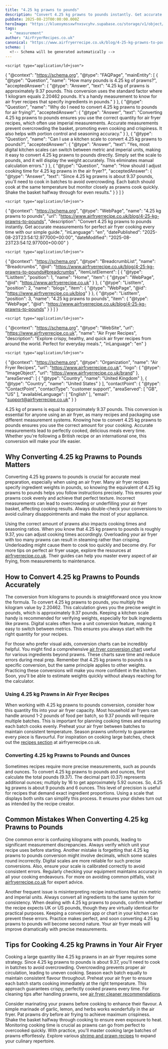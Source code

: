 ```yaml
---
title: "4.25 kg prawns to pounds"
description: "Convert 4.25 kg prawns to pounds instantly. Get accurate measurements for perfect air fryer cooking every time with our simple guide."
pubDate: 2025-08-23T00:00:00.000Z
heroImage: "https://klueoymssxwfnxsvcyhv.supabase.co/storage/v1/object/public/Shmucket/4-25-kg-prawns-to-pounds.webp"
tags:
  - "measurement"
author: "AirFryerRecipes.co.uk"
canonical: "https://www.airfryerrecipe.co.uk/blog/4-25-kg-prawns-to-pounds"
schema: |
  <!-- Schema will be generated automatically -->
---
```

<script type="application/ld+json">
{
    "@context": "https://schema.org",
    "@type": "BlogPosting",
    "url": "https://www.airfryerrecipe.co.uk/blog/4-25-kg-prawns-to-pounds",
    "mainEntityOfPage": {
        "@type": "WebPage",
        "@id": "https://www.airfryerrecipe.co.uk/blog/4-25-kg-prawns-to-pounds"
    },
    "headline": "Easy 4.25 kg Prawns to Pounds Conversion Guide",
    "description": "Convert 4.25 kg prawns to pounds instantly. Get accurate measurements for perfect air fryer cooking every time with our simple guide.",
    "author": {
        "@type": "Person",
        "name": "AirFryerRecipes.co.uk",
        "url": "https://www.airfryerrecipe.co.uk/about",
        "image": {
            "@type": "ImageObject",
            "url": "https://klueoymssxwfnxsvcyhv.supabase.co/storage/v1/object/public/Shmucket/Me.jpg"
        }
    },
    "publisher": {
        "@type": "Organization",
        "name": "Air Fryer Recipe",
        "logo": {
            "@type": "ImageObject",
            "url": "https://cdn.prod.website-files.com/68224a465dfe9a7ab4f57570/6844191451a8b2f1e37e63cc_Untitled%20design%20-%202025-06-05T205644.948%20(1).png"
        }
    },
    "datePublished": "2025-08-23T23:54:12.977Z",
    "dateModified": "2025-08-23T23:54:12.977Z",
    "image": {
        "@type": "ImageObject",
        "url": "https://klueoymssxwfnxsvcyhv.supabase.co/storage/v1/object/public/Shmucket/4-25-kg-prawns-to-pounds.webp"
    },
    "about": {
        "@type": "Thing",
        "name": "Measurement"
    },
    "articleSection": "Measurement",
    "inLanguage": "en-GB"
}
</script>

    <script type="application/ld+json">
{
    "@context": "https://schema.org",
    "@type": "FAQPage",
    "mainEntity": [
        {
            "@type": "Question",
            "name": "How many pounds is 4.25 kg of prawns?",
            "acceptedAnswer": {
                "@type": "Answer",
                "text": "4.25 kg of prawns is approximately 9.37 pounds. This conversion uses the standard factor where 1 kilogram equals 2.20462 pounds. It's a handy measurement to know for air fryer recipes that specify ingredients in pounds."
            }
        },
        {
            "@type": "Question",
            "name": "Why do I need to convert 4.25 kg prawns to pounds for air frying?",
            "acceptedAnswer": {
                "@type": "Answer",
                "text": "Converting 4.25 kg prawns to pounds ensures you use the correct quantity for air fryer recipes, which often use imperial measurements. Accurate measurements prevent overcrowding the basket, promoting even cooking and crispiness. It also helps with portion control and seasoning accuracy."
            }
        },
        {
            "@type": "Question",
            "name": "Can I use a kitchen scale to convert 4.25 kg prawns to pounds?",
            "acceptedAnswer": {
                "@type": "Answer",
                "text": "Yes, most digital kitchen scales can switch between metric and imperial units, making it easy to convert 4.25 kg prawns to pounds directly. Simply set the scale to pounds, and it will display the weight accurately. This eliminates manual calculation errors."
            }
        },
        {
            "@type": "Question",
            "name": "How should I adjust cooking time for 4.25 kg prawns in the air fryer?",
            "acceptedAnswer": {
                "@type": "Answer",
                "text": "Since 4.25 kg prawns is about 9.37 pounds, you'll need to cook in batches to avoid overcrowding. Each batch should cook at the same temperature but monitor closely as prawns cook quickly. Shake the basket halfway through for even results."
            }
        }
    ]
}
</script>

    <script type="application/ld+json">
{
    "@context": "https://schema.org",
    "@type": "WebPage",
    "name": "4.25 kg prawns to pounds",
    "url": "https://www.airfryerrecipe.co.uk/blog/4-25-kg-prawns-to-pounds",
    "description": "Convert 4.25 kg prawns to pounds instantly. Get accurate measurements for perfect air fryer cooking every time with our simple guide.",
    "inLanguage": "en",
    "datePublished": "2025-08-23T23:54:12.977000+00:00",
    "dateModified": "2025-08-23T23:54:12.977000+00:00"
}
</script>

    <script type="application/ld+json">
{
    "@context": "https://schema.org",
    "@type": "BreadcrumbList",
    "name": "Breadcrumbs",
    "@id": "https://www.airfryerrecipe.co.uk/blog/4-25-kg-prawns-to-pounds#breadcrumbs",
    "itemListElement": [
        {
            "@type": "ListItem",
            "position": 1,
            "name": "Home",
            "item": {
                "@type": "WebPage",
                "@id": "https://www.airfryerrecipe.co.uk"
            }
        },
        {
            "@type": "ListItem",
            "position": 2,
            "name": "blogs",
            "item": {
                "@type": "WebPage",
                "@id": "https://www.airfryerrecipe.co.uk/blog"
            }
        },
        {
            "@type": "ListItem",
            "position": 3,
            "name": "4.25 kg prawns to pounds",
            "item": {
                "@type": "WebPage",
                "@id": "https://www.airfryerrecipe.co.uk/blog/4-25-kg-prawns-to-pounds"
            }
        }
    ]
}
</script>

    <script type="application/ld+json">
{
    "@context": "https://schema.org",
    "@type": "WebSite",
    "url": "https://www.airfryerrecipe.co.uk",
    "name": "Air Fryer Recipes",
    "description": "Explore crispy, healthy, and quick air fryer recipes from around the world. Perfect for everyday meals.",
    "inLanguage": "en"
}
</script>

    <script type="application/ld+json">
{
    "@context": "https://schema.org",
    "@type": "Organization",
    "name": "Air Fryer Recipes",
    "url": "https://www.airfryerrecipe.co.uk",
    "logo": {
        "@type": "ImageObject",
        "url": "https://www.airfryerrecipe.co.uk/brand"
    },
    "areaServed": [
        {
            "@type": "Country",
            "name": "United Kingdom"
        },
        {
            "@type": "Country",
            "name": "United States"
        }
    ],
    "contactPoint": {
        "@type": "ContactPoint",
        "contactType": "customer support",
        "areaServed": [
            "GB",
            "US"
        ],
        "availableLanguage": [
            "English"
        ],
        "email": "support@airfryerrecipe.co.uk"
    }
}
</script>

<p>4.25 kg of prawns is equal to approximately 9.37 pounds. This conversion is essential for anyone using an air fryer, as many recipes and packaging use different measurement systems. Knowing how to convert 4.25 kg prawns to pounds ensures you use the correct amount for your cooking. Accurate measurements lead to perfectly cooked, delicious meals every time. Whether you're following a British recipe or an international one, this conversion will make your life easier.</p>

<h2>Why Converting 4.25 kg Prawns to Pounds Matters</h2>
<p>Converting 4.25 kg prawns to pounds is crucial for accurate meal preparation, especially when using an air fryer. Many air fryer recipes specify ingredient weights in pounds, so knowing the equivalent of 4.25 kg prawns to pounds helps you follow instructions precisely. This ensures your prawns cook evenly and achieve that perfect texture. Incorrect measurements can lead to overcrowding or underfilling your air fryer basket, affecting cooking results. Always double-check your conversions to avoid culinary disappointments and make the most of your appliance.</p>

<p>Using the correct amount of prawns also impacts cooking times and seasoning ratios. When you know that 4.25 kg prawns to pounds is roughly 9.37, you can adjust cooking times accordingly. Overloading your air fryer with too many prawns can result in steaming rather than crisping. Underloading might cause them to cook too quickly and become dry. For more tips on perfect air fryer usage, explore the resources at <a href="https://www.airfryerrecipe.co.uk">airfryerrecipe.co.uk</a>. Their guides can help you master every aspect of air frying, from measurements to maintenance.</p>

<h2>How to Convert 4.25 kg Prawns to Pounds Accurately</h2>
<p>The conversion from kilograms to pounds is straightforward once you know the formula. To convert 4.25 kg prawns to pounds, you multiply the kilogram value by 2.20462. This calculation gives you the precise weight in pounds, which is approximately 9.37 pounds. Keeping a kitchen scale handy is recommended for verifying weights, especially for bulk ingredients like prawns. Digital scales often have a unit conversion feature, making it easy to switch between metrics. This ensures you always start with the right quantity for your recipes.</p>

<p>For those who prefer visual aids, conversion charts can be incredibly helpful. You might find a comprehensive <a href="https://www.airfryerrecipe.co.uk/air-fryer-conversion-chart">air fryer conversion chart</a> useful for various ingredients beyond prawns. These charts save time and reduce errors during meal prep. Remember that 4.25 kg prawns to pounds is a specific conversion, but the same principle applies to other weights. Practicing these conversions will make you more confident in the kitchen. Soon, you'll be able to estimate weights quickly without always reaching for the calculator.</p>

<h3>Using 4.25 kg Prawns in Air Fryer Recipes</h3>
<p>When working with 4.25 kg prawns to pounds conversion, consider how this quantity fits into your air fryer capacity. Most household air fryers can handle around 1-2 pounds of food per batch, so 9.37 pounds will require multiple batches. This is important for planning cooking times and ensuring each batch cooks evenly. Preheat your air fryer between batches to maintain consistent temperature. Season prawns uniformly to guarantee every piece is flavourful. For inspiration on cooking large batches, check out the <a href="https://www.airfryerrecipe.co.uk/recipes">recipes section</a> at airfryerrecipe.co.uk.</p>

<h3>Converting 4.25 kg Prawns to Pounds and Ounces</h3>
<p>Sometimes recipes require more precise measurements, such as pounds and ounces. To convert 4.25 kg prawns to pounds and ounces, first calculate the total pounds (9.37). The decimal part (0.37) represents additional ounces; multiply by 16 to get approximately 5.92 ounces. So, 4.25 kg prawns is about 9 pounds and 6 ounces. This level of precision is useful for recipes that demand exact ingredient proportions. Using a scale that displays both units can simplify this process. It ensures your dishes turn out as intended by the recipe creator.</p>

<h2>Common Mistakes When Converting 4.25 kg Prawns to Pounds</h2>
<p>One common error is confusing kilograms with pounds, leading to significant measurement discrepancies. Always verify which unit your recipe uses before starting. Another mistake is forgetting that 4.25 kg prawns to pounds conversion might involve decimals, which some scales round incorrectly. Digital scales are more reliable for such precise conversions. Also, ensure your scale is calibrated correctly to avoid consistent errors. Regularly checking your equipment maintains accuracy in all your cooking endeavours. For more on avoiding common pitfalls, visit <a href="https://www.airfryerrecipe.co.uk">airfryerrecipe.co.uk</a> for expert advice.</p>

<p>Another frequent issue is misinterpreting recipe instructions that mix metric and imperial units. Always convert all ingredients to the same system for consistency. When dealing with 4.25 kg prawns to pounds, confirm whether the recipe expects UK or US pounds, though they are virtually identical for practical purposes. Keeping a conversion app or chart in your kitchen can prevent these errors. Practice makes perfect, and soon converting 4.25 kg prawns to pounds will become second nature. Your air fryer meals will improve dramatically with precise measurements.</p>

<h2>Tips for Cooking 4.25 kg Prawns in Your Air Fryer</h2>
<p>Cooking a large quantity like 4.25 kg prawns in an air fryer requires some strategy. Since 4.25 kg prawns to pounds is about 9.37, you'll need to cook in batches to avoid overcrowding. Overcrowding prevents proper air circulation, leading to uneven cooking. Season each batch equally to maintain consistent flavour throughout. Preheat your air fryer to ensure each batch starts cooking immediately at the right temperature. This approach guarantees crispy, perfectly cooked prawns every time. For cleaning tips after handling prawns, see <a href="https://www.airfryerrecipe.co.uk/air-fryer-cleaner">air fryer cleaner recommendations</a>.</p>

<p>Consider marinating your prawns before cooking to enhance their flavour. A simple marinade of garlic, lemon, and herbs works wonderfully in the air fryer. Pat prawns dry before air frying to achieve maximum crispiness. Shake the basket halfway through cooking to ensure even exposure to heat. Monitoring cooking time is crucial as prawns can go from perfect to overcooked quickly. With practice, you'll master cooking large batches of prawns effortlessly. Explore various <a href="https://www.airfryerrecipe.co.uk/recipe-category/shrimp">shrimp and prawn recipes</a> to expand your culinary repertoire.</p>
